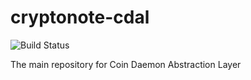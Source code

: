 # cryptonote-cdal
![Build Status](https://travis-ci.org/gleissonassis/cryptonote-cdal.svg?branch=master)

The main repository for Coin Daemon Abstraction Layer
